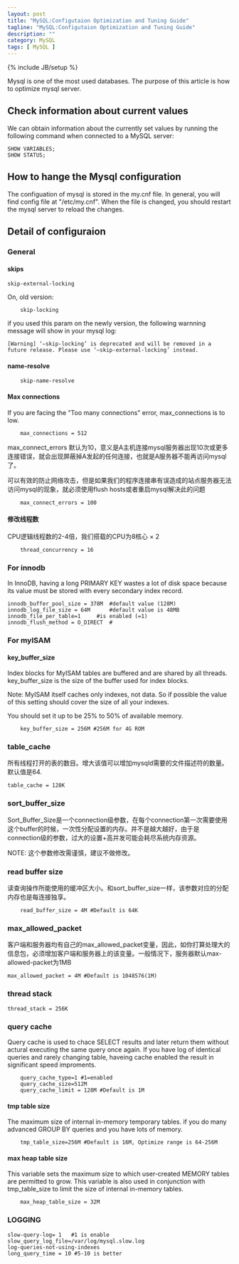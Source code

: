 ```yaml
---
layout: post
title: "MySQL:Configutaion Optimization and Tuning Guide"
tagline: "MySQL:Configutaion Optimization and Tuning Guide"
description: ""
category: MySQL
tags: [ MySQL ]
---
```

{% include JB/setup %}

Mysql is one of the most used databases. The purpose of this article is how to optimize mysql server.

## Check information about current values

We can obtain information about the currently set values by running the following command  when connected to a MySQL server:

	SHOW VARIABLES;
	SHOW STATUS;


## How to hange the Mysql configuration

The configuation of mysql is stored in the my.cnf file. In general, you will find config file at "/etc/my.cnf". When the file is changed, you should restart the mysql server to reload the changes.

## Detail of configuraion

### General

#### skips

	skip-external-locking

On, old version:

        skip-locking

if you used this param on the newly version, the following warnning message will show in your mysql log:

	[Warning] ‘–skip-locking’ is deprecated and will be removed in a future release. Please use ‘–skip-external-locking’ instead.


#### name-resolve


        skip-name-resolve

#### Max connections

If you are facing the "Too many connections" error, max_connections is to low.

        max_connections = 512

max_connect_errors 默认为10，意义是A主机连接mysql服务器出现10次或更多连接错误，就会出现屏蔽掉A发起的任何连接，也就是A服务器不能再访问mysql了。

可以有效的防止网络攻击，但是如果我们的程序连接串有误造成的站点服务器无法访问mysql的现象，就必须使用flush hosts或者重启mysql解决此的问题

        max_connect_errors = 100

#### 修改线程数

CPU逻辑线程数的2-4倍，我们搭载的CPU为8核心 × 2

        thread_concurrency = 16

### For innodb

In InnoDB, having a long PRIMARY KEY wastes a lot of disk space because its value must be stored with every secondary index record.

	innodb_buffer_pool_size = 378M  #default value (128M)
	innodb_log_file_size = 64M      #default value is 48MB
	innodb_file_per_table=1		#is enabled (=1)
	innodb_flush_method = O_DIRECT	#

### For myISAM


#### key_buffer_size

Index blocks for MyISAM tables are buffered and are shared by all threads. key_buffer_size is the size of the buffer used for index blocks. 

Note: MyISAM itself caches only indexes, not data. So if possible the value of this setting should cover the size of all your indexes.

You should set it up to be 25% to 50% of available memory. 

        key_buffer_size = 256M #256M for 4G ROM
	
### table_cache

所有线程打开的表的数目。增大该值可以增加mysqld需要的文件描述符的数量。默认值是64.

	table_cache = 128K

### sort_buffer_size

Sort_Buffer_Size是一个connection级参数，在每个connection第一次需要使用这个buffer的时候，一次性分配设置的内存。并不是越大越好，由于是connection级的参数，过大的设置+高并发可能会耗尽系统内存资源。

NOTE: 这个参数修改需谨慎，建议不做修改。

### read buffer size

读查询操作所能使用的缓冲区大小。和sort_buffer_size一样，该参数对应的分配内存也是每连接独享。

        read_buffer_size = 4M #Default is 64K

### max_allowed_packet

客户端和服务器均有自己的max_allowed_packet变量，因此，如你打算处理大的信息包，必须增加客户端和服务器上的该变量。一般情况下，服务器默认max-allowed-packet为1MB

	max_allowed_packet = 4M #Default is 1048576(1M)

### thread stack

	thread_stack = 256K	



### query cache

Query cache is used to chace SELECT results and later return them without actural executing the same query once again. If you have log of identical queries and rarely changing table, haveing cache enabled the result in significant speed improments.

        query_cache_type=1 #1=enabled
        query_cache_size=512M 
        query_cache_limit = 128M #Default is 1M


#### tmp table size

The maximum size of internal in-memory temporary tables.  if you do many advanced GROUP BY queries and you have lots of memory. 

        tmp_table_size=256M #Default is 16M, Optimize range is 64-256M
 

#### max heap table size

This variable sets the maximum size to which user-created MEMORY tables are permitted to grow. This variable is also used in conjunction with tmp_table_size to limit the size of internal in-memory tables.

        max_heap_table_size = 32M


### LOGGING

	slow-query-log= 1	#1 is enable
	slow_query_log_file=/var/log/mysql.slow.log
	log-queries-not-using-indexes
	long_query_time = 10 #5-10 is better

